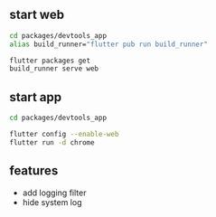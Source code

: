 

## start web

```bash
cd packages/devtools_app
alias build_runner="flutter pub run build_runner"

flutter packages get
build_runner serve web
```

## start app

```bash
cd packages/devtools_app

flutter config --enable-web
flutter run -d chrome
```

## features

* add logging filter
* hide system log
